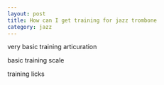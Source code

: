 ```yaml
---
layout: post
title: How can I get training for jazz trombone
category: jazz
---
```


very basic training
articuration

basic training
scale


training
licks

